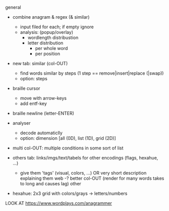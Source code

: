 general
 - combine anagram & regex (& similar)
   - input filed for each; if empty ignore
   - analysis: (popup/overlay)
     - wordlength distribustion
     - letter distribution
       - per whole word
       - per position

 - new tab: similar (col-OUT)
   - find words similar by steps (1 step == remove|insert|replace (|swap))
   - option: steps
 - braille cursor
   - move with arrow-keys
   - add entf-key
 - braille newline (letter-ENTER)
 - analyser
   - decode automaticlly
   - option: dimension [all (0D), list (1D), grid (2D)]
 - multi col-OUT: multiple conditions in some sort of list
 - others tab: links/imgs/text/tabels for other encodings (flags, hexahue, ...)
   - give them 'tags' (visual, colors, ...) OR very short description explaining them
web
 -? better col-OUT (render for many words takes to long and causes lag)
other
 - hexahue: 2x3 grid with colors/grays -> letters/numbers


LOOK AT https://www.wordplays.com/anagrammer